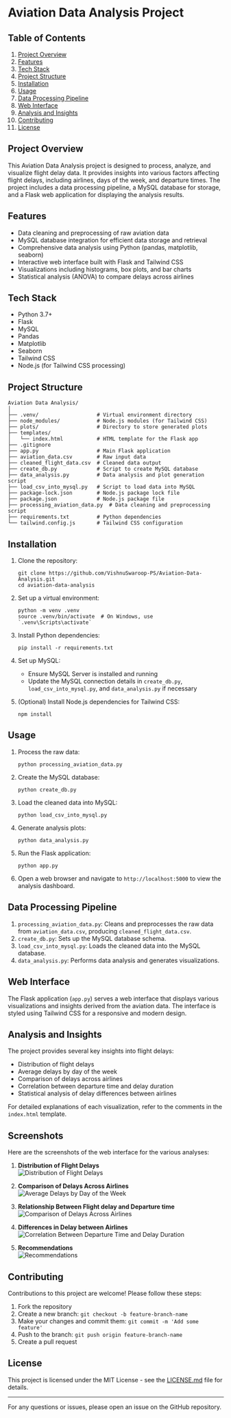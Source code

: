 # Aviation Data Analysis Project

## Table of Contents
1. [Project Overview](#project-overview)
2. [Features](#features)
3. [Tech Stack](#tech-stack)
4. [Project Structure](#project-structure)
5. [Installation](#installation)
6. [Usage](#usage)
7. [Data Processing Pipeline](#data-processing-pipeline)
8. [Web Interface](#web-interface)
9. [Analysis and Insights](#analysis-and-insights)
10. [Contributing](#contributing)
11. [License](#license)

## Project Overview

This Aviation Data Analysis project is designed to process, analyze, and visualize flight delay data. It provides insights into various factors affecting flight delays, including airlines, days of the week, and departure times. The project includes a data processing pipeline, a MySQL database for storage, and a Flask web application for displaying the analysis results.

## Features

- Data cleaning and preprocessing of raw aviation data
- MySQL database integration for efficient data storage and retrieval
- Comprehensive data analysis using Python (pandas, matplotlib, seaborn)
- Interactive web interface built with Flask and Tailwind CSS
- Visualizations including histograms, box plots, and bar charts
- Statistical analysis (ANOVA) to compare delays across airlines

## Tech Stack

- Python 3.7+
- Flask
- MySQL
- Pandas
- Matplotlib
- Seaborn
- Tailwind CSS
- Node.js (for Tailwind CSS processing)

## Project Structure

```
Aviation Data Analysis/
│
├── .venv/                   # Virtual environment directory
├── node_modules/            # Node.js modules (for Tailwind CSS)
├── plots/                   # Directory to store generated plots
├── templates/
│   └── index.html           # HTML template for the Flask app
├── .gitignore
├── app.py                   # Main Flask application
├── aviation_data.csv        # Raw input data
├── cleaned_flight_data.csv  # Cleaned data output
├── create_db.py             # Script to create MySQL database
├── data_analysis.py         # Data analysis and plot generation script
├── load_csv_into_mysql.py   # Script to load data into MySQL
├── package-lock.json        # Node.js package lock file
├── package.json             # Node.js package file
├── processing_aviation_data.py  # Data cleaning and preprocessing script
├── requirements.txt         # Python dependencies
└── tailwind.config.js       # Tailwind CSS configuration
```

## Installation

1. Clone the repository:
   ```
   git clone https://github.com/VishnuSwaroop-PS/Aviation-Data-Analysis.git
   cd aviation-data-analysis
   ```

2. Set up a virtual environment:
   ```
   python -m venv .venv
   source .venv/bin/activate  # On Windows, use `.venv\Scripts\activate`
   ```

3. Install Python dependencies:
   ```
   pip install -r requirements.txt
   ```

4. Set up MySQL:
   - Ensure MySQL Server is installed and running
   - Update the MySQL connection details in `create_db.py`, `load_csv_into_mysql.py`, and `data_analysis.py` if necessary

5. (Optional) Install Node.js dependencies for Tailwind CSS:
   ```
   npm install
   ```

## Usage

1. Process the raw data:
   ```
   python processing_aviation_data.py
   ```

2. Create the MySQL database:
   ```
   python create_db.py
   ```

3. Load the cleaned data into MySQL:
   ```
   python load_csv_into_mysql.py
   ```

4. Generate analysis plots:
   ```
   python data_analysis.py
   ```

5. Run the Flask application:
   ```
   python app.py
   ```

6. Open a web browser and navigate to `http://localhost:5000` to view the analysis dashboard.

## Data Processing Pipeline

1. `processing_aviation_data.py`: Cleans and preprocesses the raw data from `aviation_data.csv`, producing `cleaned_flight_data.csv`.
2. `create_db.py`: Sets up the MySQL database schema.
3. `load_csv_into_mysql.py`: Loads the cleaned data into the MySQL database.
4. `data_analysis.py`: Performs data analysis and generates visualizations.

## Web Interface

The Flask application (`app.py`) serves a web interface that displays various visualizations and insights derived from the aviation data. The interface is styled using Tailwind CSS for a responsive and modern design.

## Analysis and Insights

The project provides several key insights into flight delays:

- Distribution of flight delays
- Average delays by day of the week
- Comparison of delays across airlines
- Correlation between departure time and delay duration
- Statistical analysis of delay differences between airlines

For detailed explanations of each visualization, refer to the comments in the `index.html` template.

## Screenshots

Here are the screenshots of the web interface for the various analyses:

1. **Distribution of Flight Delays**  
![Distribution of Flight Delays](./screenshots/1.png)

2. **Comparison of Delays Across Airlines**  
![Average Delays by Day of the Week](./screenshots/2.png)

3. **Relationship Between Flight delay and Departure time**  
![Comparison of Delays Across Airlines](./screenshots/3.png)

4. **Differences in Delay between Airlines**  
![Correlation Between Departure Time and Delay Duration](./screenshots/4.png)

5. **Recommendations**  
![Recommendations](./screenshots/5.png)

## Contributing

Contributions to this project are welcome! Please follow these steps:

1. Fork the repository
2. Create a new branch: `git checkout -b feature-branch-name`
3. Make your changes and commit them: `git commit -m 'Add some feature'`
4. Push to the branch: `git push origin feature-branch-name`
5. Create a pull request

## License

This project is licensed under the MIT License - see the [LICENSE.md](LICENSE.md) file for details.

---

For any questions or issues, please open an issue on the GitHub repository.
